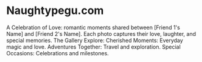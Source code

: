# Naughtypegu.com
A Celebration of Love: romantic moments shared between [Friend 1's Name] and [Friend 2's Name]. Each photo captures their love, laughter, and special memories.  The Gallery Explore:  Cherished Moments: Everyday magic and love. Adventures Together: Travel and exploration. Special Occasions: Celebrations and milestones. 

